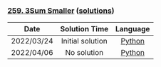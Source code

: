 ### [259. 3Sum Smaller](https://leetcode.com/problems/3sum-smaller/) ([solutions](https://github.com/pete-debiase/Comprog/blob/main/Solutions/259.%203Sum%20Smaller))

|    Date    |  Solution Time   |                                                        Language                                                        |
|:----------:|:----------------:|:----------------------------------------------------------------------------------------------------------------------:|
| 2022/03/24 | Initial solution |      [Python](https://github.com/pete-debiase/Comprog/blob/main/Solutions/259.%203Sum%20Smaller/3Sum_smaller.py)       |
| 2022/04/06 |   No solution    | [Python](https://github.com/pete-debiase/Comprog/blob/main/Solutions/259.%203Sum%20Smaller/3Sum_smaller_2022-04-06.py) |
